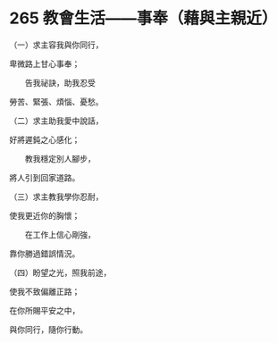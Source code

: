 # 265 教會生活——事奉（藉與主親近）

（一）求主容我與你同行，

卑微路上甘心事奉；

　　告我祕訣，助我忍受

勞苦、緊張、煩惱、憂愁。

（二）求主助我愛中說話，

好將遲鈍之心感化；

　　教我穩定別人腳步，

將人引到回家道路。

（三）求主教我學你忍耐，

使我更近你的胸懷；

　　在工作上信心剛強，

靠你勝過錯誤情況。

（四）盼望之光，照我前途，

使我不致偏離正路；

在你所賜平安之中，

與你同行，隨你行動。

